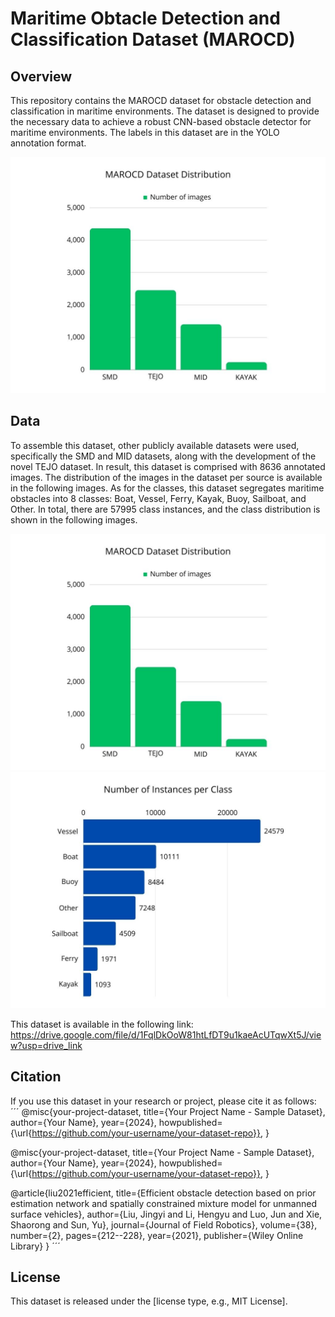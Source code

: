# Maritime Obtacle Detection and Classification Dataset (MAROCD)

## Overview
This repository contains the MAROCD dataset for obstacle detection and classification in maritime environments. The dataset is designed to provide the necessary data to achieve a robust CNN-based obstacle detector for maritime environments. The labels in this dataset are in the YOLO annotation format.

![Dataset Overview](https://github.com/phsilvarepo/MAROCD/blob/main/Dataset%20Distribution.jpg)

## Data
To assemble this dataset, other publicly available datasets were used, specifically the SMD and MID datasets, along with the development of the novel TEJO dataset. In result, this dataset is comprised with 8636 annotated images. The distribution of the images in the dataset per source is available in the following images. As for the classes, this dataset segregates maritime obstacles into 8 classes: Boat, Vessel, Ferry, Kayak, Buoy, Sailboat, and Other. In total, there are 57995 class instances, and the class distribution is shown in the following images.

![Dataset Distribution](https://github.com/phsilvarepo/MAROCD/blob/main/Dataset%20Distribution.jpg)
![Number of Instances per Class](https://github.com/phsilvarepo/MAROCD/blob/main/Number%20of%20Instances%20per%20Class.jpg)

This dataset is available in the following link: https://drive.google.com/file/d/1FqlDkOoW81htLfDT9u1kaeAcUTqwXt5J/view?usp=drive_link

## Citation
If you use this dataset in your research or project, please cite it as follows:
´´´
@misc{your-project-dataset,
  title={Your Project Name - Sample Dataset},
  author={Your Name},
  year={2024},
  howpublished={\url{https://github.com/your-username/your-dataset-repo}},
}

@misc{your-project-dataset,
  title={Your Project Name - Sample Dataset},
  author={Your Name},
  year={2024},
  howpublished={\url{https://github.com/your-username/your-dataset-repo}},
}

@article{liu2021efficient,
  title={Efficient obstacle detection based on prior estimation network and spatially constrained mixture model for unmanned surface vehicles},
  author={Liu, Jingyi and Li, Hengyu and Luo, Jun and Xie, Shaorong and Sun, Yu},
  journal={Journal of Field Robotics},
  volume={38},
  number={2},
  pages={212--228},
  year={2021},
  publisher={Wiley Online Library}
}
´´´
## License
This dataset is released under the [license type, e.g., MIT License].
